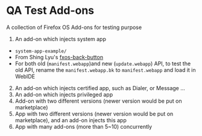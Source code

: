 QA Test Add-ons
====================
A collection of Firefox OS Add-ons for testing purpose


1. An add-on which injects system app
  * `system-app-example/`
  * From Shing Lyu's [fxos-back-button](https://github.com/shinglyu/fxos-back-button)
  * For both old (`manifest.webapp`)and new (`update.webapp`) API,  to test the old API, rename the `manifest.webapp.bk` to `manifest.webapp` and load it in WebIDE
  
2. An add-on which injects certified app, such as Dialer, or Message ...
3. An add-on which injects privileged app 
4. Add-on with two different versions (newer version would be put on marketplace)
5. App with two different versions  (newer version would be put on marketplace), and an add-on injects this app
6. App with many add-ons (more than 5~10) concurrently

